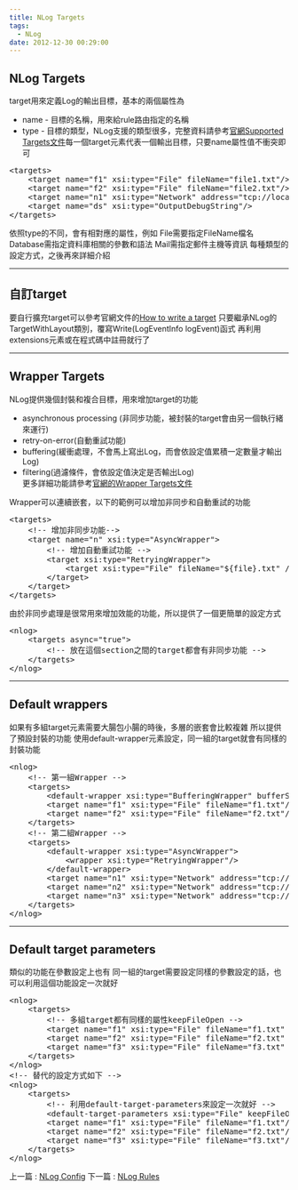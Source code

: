 ```yaml
---
title: NLog Targets
tags:
  - NLog
date: 2012-12-30 00:29:00
---
```


## NLog Targets
target用來定義Log的輸出目標，基本的兩個屬性為

*   name - 目標的名稱，用來給rule路由指定的名稱
*   type - 目標的類型，NLog支援的類型很多，完整資料請參考[官網Supported Targets文件](https://github.com/nlog/nlog/wiki/Targets)每一個target元素代表一個輸出目標，只要name屬性值不衝突即可
<pre class="brush:xml">&lt;targets&gt;
    &lt;target name="f1" xsi:type="File" fileName="file1.txt"/&gt;
    &lt;target name="f2" xsi:type="File" fileName="file2.txt"/&gt;
    &lt;target name="n1" xsi:type="Network" address="tcp://localhost:4001"/&gt;
    &lt;target name="ds" xsi:type="OutputDebugString"/&gt;
&lt;/targets&gt;
</pre>
依照type的不同，會有相對應的屬性，例如
File需要指定FileName檔名
Database需指定資料庫相關的參數和語法
Mail需指定郵件主機等資訊
每種類型的設定方式，之後再來詳細介紹

* * *

## 自訂target
要自行擴充target可以參考官網文件的[How to write a target](https://github.com/nlog/nlog/wiki/How%20to%20write%20a%20Target)
只要繼承NLog的TargetWithLayout類別，覆寫Write(LogEventInfo logEvent)函式
再利用extensions元素或在程式碼中註冊就行了

* * *

## Wrapper Targets
<div>NLog提供幾個封裝和複合目標，用來增加target的功能</div><div>

*   asynchronous processing (非同步功能，被封裝的target會由另一個執行緒來運行)
*   retry-on-error(自動重試功能)
*   buffering(緩衝處理，不會馬上寫出Log，而會依設定值累積一定數量才輸出Log)
*   filtering(過濾條件，會依設定值決定是否輸出Log)<div>更多詳細功能請參考[官網的Wrapper Targets文件](https://github.com/nlog/nlog/wiki/Targets)</div></div><div>
</div><div>Wrapper可以連續嵌套，以下的範例可以增加非同步和自動重試的功能</div><pre class="brush:xml">&lt;targets&gt;
    &lt;!-- 增加非同步功能--&gt;
    &lt;target name="n" xsi:type="AsyncWrapper"&gt;
        &lt;!-- 增加自動重試功能 --&gt;
        &lt;target xsi:type="RetryingWrapper"&gt;
            &lt;target xsi:type="File" fileName="${file}.txt" /&gt;
        &lt;/target&gt;
    &lt;/target&gt;
&lt;/targets&gt;
</pre><div>
由於非同步處理是很常用來增加效能的功能，所以提供了一個更簡單的設定方式

</div><pre class="brush:xml">&lt;nlog&gt;
    &lt;targets async="true"&gt;
        &lt;!-- 放在這個section之間的target都會有非同步功能 --&gt;
    &lt;/targets&gt;
&lt;/nlog&gt;
</pre>

* * *

## Default wrappers
<div>如果有多組target元素需要大腸包小腸的時後，多層的嵌套會比較複雜
所以提供了預設封裝的功能
使用default-wrapper元素設定，同一組的target就會有同樣的封裝功能</div><div><pre class="brush:xml">&lt;nlog&gt;
    &lt;!-- 第一組Wrapper --&gt;
    &lt;targets&gt;
        &lt;default-wrapper xsi:type="BufferingWrapper" bufferSize="100"/&gt;  
        &lt;target name="f1" xsi:type="File" fileName="f1.txt"/&gt;  
        &lt;target name="f2" xsi:type="File" fileName="f2.txt"/&gt;  
    &lt;/targets&gt;
    &lt;!-- 第二組Wrapper --&gt;
    &lt;targets&gt;  
        &lt;default-wrapper xsi:type="AsyncWrapper"&gt;  
            &lt;wrapper xsi:type="RetryingWrapper"/&gt;  
        &lt;/default-wrapper&gt;  
        &lt;target name="n1" xsi:type="Network" address="tcp://localhost:4001"/&gt;  
        &lt;target name="n2" xsi:type="Network" address="tcp://localhost:4002"/&gt;  
        &lt;target name="n3" xsi:type="Network" address="tcp://localhost:4003"/&gt;  
    &lt;/targets&gt; 
&lt;/nlog&gt;
</pre></div>

* * *

## Default target parameters
<div>類似的功能在參數設定上也有
同一組的target需要設定同樣的參數設定的話，也可以利用這個功能設定一次就好</div><div><pre class="brush:xml">&lt;nlog&gt;
    &lt;targets&gt;
        &lt;!-- 多組target都有同樣的屬性keepFileOpen --&gt;
        &lt;target name="f1" xsi:type="File" fileName="f1.txt" keepFileOpen="false"/&gt;
        &lt;target name="f2" xsi:type="File" fileName="f2.txt" keepFileOpen="false"/&gt;
        &lt;target name="f3" xsi:type="File" fileName="f3.txt" keepFileOpen="false"/&gt;
    &lt;/targets&gt;
&lt;/nlog&gt;
&lt;!-- 替代的設定方式如下 --&gt;
&lt;nlog&gt;
    &lt;targets&gt;
        &lt;!-- 利用default-target-parameters來設定一次就好 --&gt;
        &lt;default-target-parameters xsi:type="File" keepFileOpen="false"/&gt;
        &lt;target name="f1" xsi:type="File" fileName="f1.txt"/&gt;
        &lt;target name="f2" xsi:type="File" fileName="f2.txt"/&gt;
        &lt;target name="f3" xsi:type="File" fileName="f3.txt"/&gt;
    &lt;/targets&gt;
&lt;/nlog&gt;
</pre></div><div>

上一篇 : [NLog Config](http://blog.developer.idv.tw/2012/12/nlog-config.html)
下一篇 : [NLog Rules](http://blog.developer.idv.tw/2012/12/nlog-rules.html)</div>